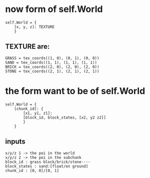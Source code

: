 
# now form of self.World

```
self.World = {
    [x, y, z]: TEXTURE
    }
```

## TEXTURE are:

```
GRASS = tex_coords((1, 0), (0, 1), (0, 0))
SAND = tex_coords((1, 1), (1, 1), (1, 1))
BRICK = tex_coords((2, 0), (2, 0), (2, 0))
STONE = tex_coords((2, 1), (2, 1), (2, 1))
```

# the form want to be of self.World

```
self.World = {
    [chunk_id]: {
        [x1, y1, z1]: 
        [block_id, block_states, [x2, y2 z2]]
        }
    }
```

## inputs

```
x/y/z 1 -> the poi in the world
x/y/z 2 -> the poi in the subchunk
block_id : grass block/brick/stone····
block_states : sand:[float/on ground]
chunk_id : [0, 0]/[0, 1]
```

